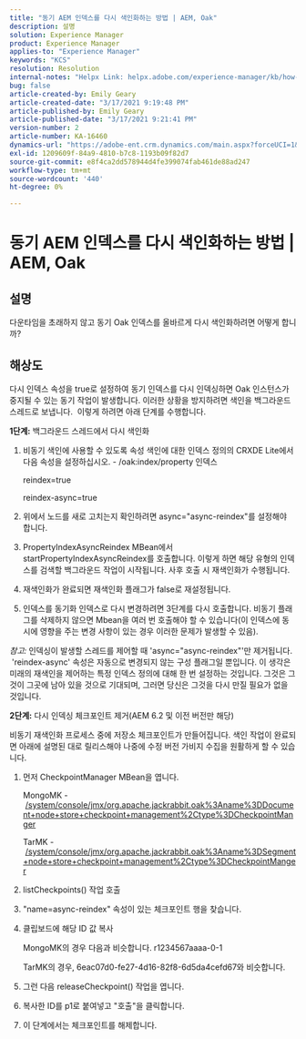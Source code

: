 ```yaml
---
title: "동기 AEM 인덱스를 다시 색인화하는 방법 | AEM, Oak"
description: 설명
solution: Experience Manager
product: Experience Manager
applies-to: "Experience Manager"
keywords: "KCS"
resolution: Resolution
internal-notes: "Helpx Link: helpx.adobe.com/experience-manager/kb/how-to-reindex-a-synchronous-AEM-index-AEM-Oak.html"
bug: false
article-created-by: Emily Geary
article-created-date: "3/17/2021 9:19:48 PM"
article-published-by: Emily Geary
article-published-date: "3/17/2021 9:21:41 PM"
version-number: 2
article-number: KA-16460
dynamics-url: "https://adobe-ent.crm.dynamics.com/main.aspx?forceUCI=1&pagetype=entityrecord&etn=knowledgearticle&id=3613fb7d-6687-eb11-a812-000d3a593216"
exl-id: 1209609f-84a9-4810-b7c8-1193b09f82d7
source-git-commit: e8f4ca2dd578944d4fe399074fab461de88ad247
workflow-type: tm+mt
source-wordcount: '440'
ht-degree: 0%

---
```


# 동기 AEM 인덱스를 다시 색인화하는 방법 | AEM, Oak

## 설명


다운타임을 초래하지 않고 동기 Oak 인덱스를 올바르게 다시 색인화하려면 어떻게 합니까?


## 해상도


다시 인덱스 속성을 true로 설정하여 동기 인덱스를 다시 인덱싱하면 Oak 인스턴스가 중지될 수 있는 동기 작업이 발생합니다. 이러한 상황을 방지하려면 색인을 백그라운드 스레드로 보냅니다.  이렇게 하려면 아래 단계를 수행합니다.

<b>1단계:</b> 백그라운드 스레드에서 다시 색인화

1. 비동기 색인에 사용할 수 있도록 속성 색인에 대한 인덱스 정의의 CRXDE Lite에서 다음 속성을 설정하십시오. - /oak:index/property 인덱스

   reindex=true

   reindex-async=true
2. 위에서 노드를 새로 고치는지 확인하려면 async=&quot;async-reindex&quot;를 설정해야 합니다.
3. PropertyIndexAsyncReindex MBean에서 startPropertyIndexAsyncReindex를 호출합니다. 이렇게 하면 해당 유형의 인덱스를 검색할 백그라운드 작업이 시작됩니다. 사후 호출 시 재색인화가 수행됩니다.
4. 재색인화가 완료되면 재색인화 플래그가 false로 재설정됩니다.
5. 인덱스를 동기화 인덱스로 다시 변경하려면 3단계를 다시 호출합니다. 비동기 플래그를 삭제하지 않으면 Mbean을 여러 번 호출해야 할 수 있습니다(이 인덱스에 동시에 영향을 주는 변경 사항이 있는 경우 이러한 문제가 발생할 수 있음).



*참고:* 인덱싱이 발생할 스레드를 제어할 때 &#39;async=&quot;async-reindex&quot;&#39;만 제거됩니다.  &#39;reindex-async&#39; 속성은 자동으로 변경되지 않는 구성 플래그일 뿐입니다. 이 생각은 미래의 재색인을 제어하는 특정 인덱스 정의에 대해 한 번 설정하는 것입니다. 그것은 그것이 그곳에 남아 있을 것으로 기대되며, 그러면 당신은 그것을 다시 만질 필요가 없을 것입니다.


<b>2단계:</b> 다시 인덱싱 체크포인트 제거(AEM 6.2 및 이전 버전만 해당)

비동기 재색인화 프로세스 중에 저장소 체크포인트가 만들어집니다. 색인 작업이 완료되면 아래에 설명된 대로 릴리스해야 나중에 수정 버전 가비지 수집을 원활하게 할 수 있습니다.

1. 먼저 CheckpointManager MBean을 엽니다.

   MongoMK - [/system/console/jmx/org.apache.jackrabbit.oak%3Aname%3DDocument+node+store+checkpoint+management%2Ctype%3DCheckpointManger](http://localhost:4502/system/console/jmx/org.apache.jackrabbit.oak%3Aname%3DDocument+node+store+checkpoint+management%2Ctype%3DCheckpointManger)

   TarMK - [/system/console/jmx/org.apache.jackrabbit.oak%3Aname%3DSegment+node+store+checkpoint+management%2Ctype%3DCheckpointManger](http://localhost:4502/system/console/jmx/org.apache.jackrabbit.oak%3Aname%3DSegment+node+store+checkpoint+management%2Ctype%3DCheckpointManger)
2. listCheckpoints() 작업 호출
3. &quot;name=async-reindex&quot; 속성이 있는 체크포인트 행을 찾습니다.
4. 클립보드에 해당 ID 값 복사

   MongoMK의 경우 다음과 비슷합니다. r1234567aaaa-0-1

   TarMK의 경우, 6eac07d0-fe27-4d16-82f8-6d5da4cefd67와 비슷합니다.
5. 그런 다음 releaseCheckpoint() 작업을 엽니다.
6. 복사한 ID를 p1로 붙여넣고 &quot;호출&quot;을 클릭합니다.
7. 이 단계에서는 체크포인트를 해제합니다.
